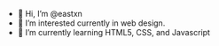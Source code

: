 - 👋 Hi, I’m @eastxn
- 👀 I’m interested currently in web design. 
- 🌱 I’m currently learning HTML5, CSS, and Javascript


<!---
eastxn/eastxn is a ✨ special ✨ repository because its `README.md` (this file) appears on your GitHub profile.
You can click the Preview link to take a look at your changes.
--->
